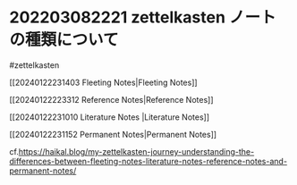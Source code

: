 # 202203082221 zettelkasten ノートの種類について
#zettelkasten 


[[20240122231403 Fleeting Notes|Fleeting Notes]]

[[20240122223312 Reference Notes|Reference Notes]]

[[20240122231010 Literature Notes |Literature Notes]]

[[20240122231152 Permanent Notes|Permanent Notes]]


cf.<https://haikal.blog/my-zettelkasten-journey-understanding-the-differences-between-fleeting-notes-literature-notes-reference-notes-and-permanent-notes/>